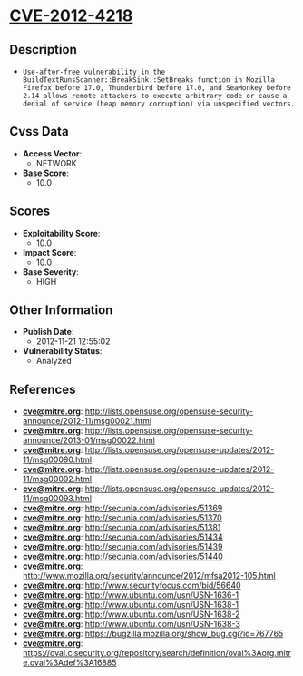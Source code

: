 
# [CVE-2012-4218](https://cve.mitre.org/cgi-bin/cvename.cgi?name=CVE-2012-4218)

## Description

- `Use-after-free vulnerability in the BuildTextRunsScanner::BreakSink::SetBreaks function in Mozilla Firefox before 17.0, Thunderbird before 17.0, and SeaMonkey before 2.14 allows remote attackers to execute arbitrary code or cause a denial of service (heap memory corruption) via unspecified vectors.`

## Cvss Data

- **Access Vector**:
  - NETWORK
- **Base Score**:
  - 10.0

## Scores

- **Exploitability Score**:
  - 10.0
- **Impact Score**:
  - 10.0
- **Base Severity**:
  - HIGH

## Other Information

- **Publish Date**:
  - 2012-11-21 12:55:02
- **Vulnerability Status**:
  - Analyzed

## References

- **cve@mitre.org**: http://lists.opensuse.org/opensuse-security-announce/2012-11/msg00021.html
- **cve@mitre.org**: http://lists.opensuse.org/opensuse-security-announce/2013-01/msg00022.html
- **cve@mitre.org**: http://lists.opensuse.org/opensuse-updates/2012-11/msg00090.html
- **cve@mitre.org**: http://lists.opensuse.org/opensuse-updates/2012-11/msg00092.html
- **cve@mitre.org**: http://lists.opensuse.org/opensuse-updates/2012-11/msg00093.html
- **cve@mitre.org**: http://secunia.com/advisories/51369
- **cve@mitre.org**: http://secunia.com/advisories/51370
- **cve@mitre.org**: http://secunia.com/advisories/51381
- **cve@mitre.org**: http://secunia.com/advisories/51434
- **cve@mitre.org**: http://secunia.com/advisories/51439
- **cve@mitre.org**: http://secunia.com/advisories/51440
- **cve@mitre.org**: http://www.mozilla.org/security/announce/2012/mfsa2012-105.html
- **cve@mitre.org**: http://www.securityfocus.com/bid/56640
- **cve@mitre.org**: http://www.ubuntu.com/usn/USN-1636-1
- **cve@mitre.org**: http://www.ubuntu.com/usn/USN-1638-1
- **cve@mitre.org**: http://www.ubuntu.com/usn/USN-1638-2
- **cve@mitre.org**: http://www.ubuntu.com/usn/USN-1638-3
- **cve@mitre.org**: https://bugzilla.mozilla.org/show_bug.cgi?id=767765
- **cve@mitre.org**: https://oval.cisecurity.org/repository/search/definition/oval%3Aorg.mitre.oval%3Adef%3A16885
